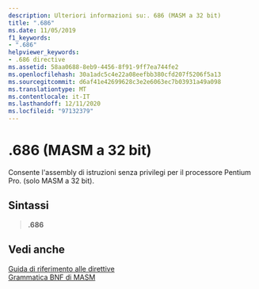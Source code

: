 ```yaml
---
description: Ulteriori informazioni su:. 686 (MASM a 32 bit)
title: ".686"
ms.date: 11/05/2019
f1_keywords:
- ".686"
helpviewer_keywords:
- .686 directive
ms.assetid: 58aa0688-8eb9-4456-8f91-9ff7ea744fe2
ms.openlocfilehash: 30a1adc5c4e22a08eefbb380cfd207f5206f5a13
ms.sourcegitcommit: d6af41e42699628c3e2e6063ec7b03931a49a098
ms.translationtype: MT
ms.contentlocale: it-IT
ms.lasthandoff: 12/11/2020
ms.locfileid: "97132379"
---
```

# <a name="686-32-bit-masm"></a>.686 (MASM a 32 bit)

Consente l'assembly di istruzioni senza privilegi per il processore Pentium Pro. (solo MASM a 32 bit).

## <a name="syntax"></a>Sintassi

> **.686**

## <a name="see-also"></a>Vedi anche

[Guida di riferimento alle direttive](directives-reference.md)\
[Grammatica BNF di MASM](masm-bnf-grammar.md)
